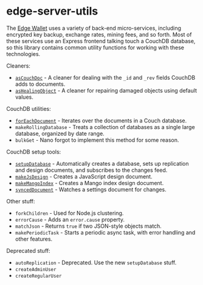 # edge-server-utils

The [Edge Wallet](https://edge.app) uses a variety of back-end micro-services, including encrypted key backup, exchange rates, mining fees, and so forth. Most of these services use an Express frontend talking touch a CouchDB database, so this library contains common utility functions for working with these technologies.

Cleaners:

- [`asCouchDoc`](./docs/as-couch-doc.md) - A cleaner for dealing with the `_id` and `_rev` fields CouchDB adds to documents.
- [`asHealingObject`](./docs/as-healing-object.md) - A cleaner for repairing damaged objects using default values.

CouchDB utilities:

- [`forEachDocument`](./docs/for-each-document.md) - Iterates over the documents in a Couch database.
- `makeRollingDatabase` - Treats a collection of databases as a single large database, organized by date range.
- `bulkGet` - Nano forgot to implement this method for some reason.

CouchDB setup tools:

- [`setupDatabase`](./docs/couch-setup.md) - Automatically creates a database, sets up replication and design documents, and subscribes to the changes feed.
- [`makeJsDesign`](./docs/couch-setup.md#makeJsDesign) - Creates a JavaScript design document.
- [`makeMangoIndex`](./docs/couch-setup.md#makeMangoIndex) - Creates a Mango index design document.
- [`syncedDocument`](./docs/couch-setup.md#watching-settings-documents) - Watches a settings document for changes.

Other stuff:

- `forkChildren` - Used for Node.js clustering.
- `errorCause` - Adds an `error.cause` property.
- `matchJson` - Returns `true` if two JSON-style objects match.
- `makePeriodicTask` - Starts a periodic async task, with error handling and other features.

Deprecated stuff:

- `autoReplication` - Deprecated. Use the new `setupDatabase` stuff.
- `createAdminUser`
- `createRegularUser`
